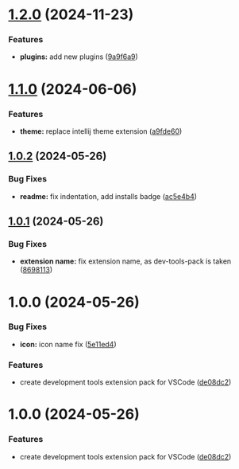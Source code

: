 # [1.2.0](https://github.com/s-gryt/development-tools-pack/compare/v1.1.0...v1.2.0) (2024-11-23)


### Features

* **plugins:** add new plugins ([9a9f6a9](https://github.com/s-gryt/development-tools-pack/commit/9a9f6a9563bf543e5696a5fd39a3a691671dc160))

# [1.1.0](https://github.com/s-gryt/development-tools-pack/compare/v1.0.2...v1.1.0) (2024-06-06)


### Features

* **theme:** replace intellij theme extension ([a9fde60](https://github.com/s-gryt/development-tools-pack/commit/a9fde60a3351c0d7edd5e27132217e0bb76bfc9a))

## [1.0.2](https://github.com/s-gryt/development-tools-pack/compare/v1.0.1...v1.0.2) (2024-05-26)


### Bug Fixes

* **readme:** fix indentation, add installs badge ([ac5e4b4](https://github.com/s-gryt/development-tools-pack/commit/ac5e4b41535dd431a5940c32de9521958fe10256))

## [1.0.1](https://github.com/s-gryt/development-tools-pack/compare/v1.0.0...v1.0.1) (2024-05-26)


### Bug Fixes

* **extension name:** fix extension name, as dev-tools-pack is taken ([8698113](https://github.com/s-gryt/development-tools-pack/commit/86981138ed3a9daf1cb31dd75854bb80a022ca3f))

# 1.0.0 (2024-05-26)

### Bug Fixes

* **icon:** icon name fix ([5e11ed4](https://github.com/s-gryt/development-tools-pack/commit/5e11ed4503b253ef2e66894a880d102c95c628ef))

### Features

* create development tools extension pack for VSCode ([de08dc2](https://github.com/s-gryt/development-tools-pack/commit/de08dc288d39110dfc3ba61dac1f518acc7e4e95))

# 1.0.0 (2024-05-26)

### Features

* create development tools extension pack for VSCode ([de08dc2](https://github.com/s-gryt/development-tools-pack/commit/de08dc288d39110dfc3ba61dac1f518acc7e4e95))
